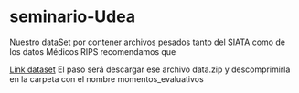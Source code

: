 # seminario-Udea

Nuestro dataSet por contener archivos pesados tanto del SIATA como de los datos Médicos RIPS recomendamos que

[Link dataset](https://drive.google.com/drive/folders/1b3TgNPGP6w56y0SPdEeE9wH3JcF-0JeD?usp=sharing)
El paso será descargar ese archivo data.zip y descomprimirla en la carpeta con el nombre momentos_evaluativos